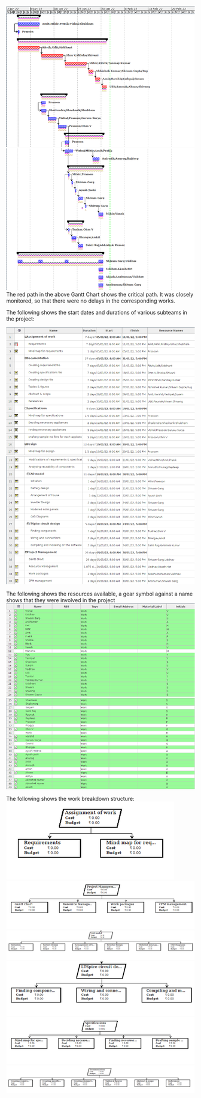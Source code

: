 

![Gantt chart](./gantt1.png)
![Gantt chart](./gantt2.png "Gantt chart")
The red path in the above Gantt Chart shows the critical path. It was closely monitored, so that there were no delays in the corresponding works.

The following shows the start dates and durations of various subteams in the project:




![Gantt chart part 1](./sunergy1.png "Gantt chart part 1")
![Gantt chart](./sunergy2.png "Gantt chart")

The following shows the resources available, a gear symbol against a name shows that they were involved in the project
![Resource management](./resources1.png "Resource management")
![Resource management](./resources2.png "Resource management")


The following shows the work breakdown structure:
![Work Breakdown Structure](./assign.png "Work Breakdown Structure")
![Work Breakdown Structure](./proj.png)
![Work Breakdown Structure](./cad.png)
![Work Breakdown Structure](./lts.png "Gantt chart")
![Work Breakdown Structure](./specs.png)
![Work Breakdown Structure](./doc.png)
